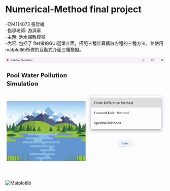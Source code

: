 # Numerical-Method final project
-E94114073 張哲維   
-指導老師: 游濟華  
-主題: 池水擴散模擬  
-內容: 包括了 flet做的GUI選單介面，搭配三種計算擴散方程的三種方法，並使用matplotlib所做的互動式介面三種模擬。  

![GUI](picture/GUI.png)
![Matplotlib](pictur/matplotlib.png)

